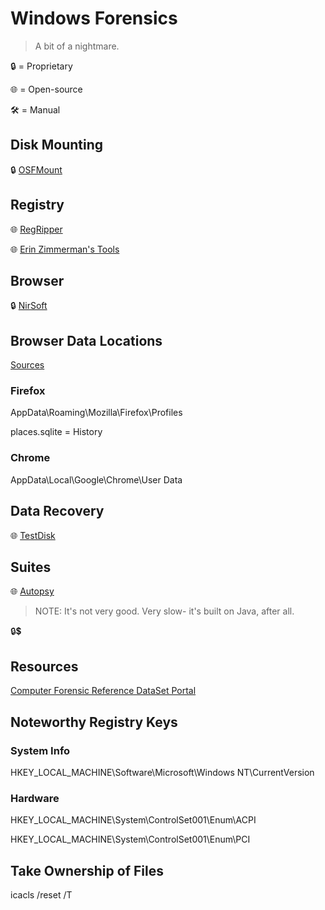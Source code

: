 # Windows Forensics
> A bit of a nightmare.

🔒 = Proprietary

🌐 = Open-source

🛠 = Manual

## Disk Mounting
🔒 [OSFMount](https://www.osforensics.com/tools/mount-disk-images.html)

## Registry
🌐 [RegRipper](https://github.com/keydet89/RegRipper3.0)

🌐 [Erin Zimmerman's Tools](https://ericzimmerman.github.io/#!index.md)

## Browser
🔒 [NirSoft](https://www.nirsoft.net/web_browser_tools.html)

## Browser Data Locations
[Sources](https://www.foxtonforensics.com/browser-history-examiner/docs/)
### Firefox 
AppData\Roaming\Mozilla\Firefox\Profiles

places.sqlite = History

### Chrome
AppData\Local\Google\Chrome\User Data



## Data Recovery
🌐 [TestDisk](https://www.cgsecurity.org/wiki/Main_Page)

## Suites
🌐 [Autopsy](https://www.sleuthkit.org/autopsy/)
> NOTE: It's not very good. Very slow- it's built on Java, after all.

🔒💲 []()

## Resources
[Computer Forensic Reference DataSet Portal](https://cfreds.nist.gov/)


## Noteworthy Registry Keys

### System Info
HKEY_LOCAL_MACHINE\Software\Microsoft\Windows NT\CurrentVersion

### Hardware
HKEY_LOCAL_MACHINE\System\ControlSet001\Enum\ACPI

HKEY_LOCAL_MACHINE\System\ControlSet001\Enum\PCI

## Take Ownership of Files
icacls <folder> /reset /T
